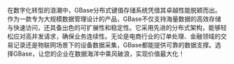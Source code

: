 在数字化转型的浪潮中，GBase分布式键值存储系统凭借其卓越性能脱颖而出。作为一款专为大规模数据管理设计的产品，GBase不仅支持海量数据的高效存储与快速访问，还具备出色的可扩展性和稳定性。它采用先进的分布式架构，能够轻松应对高并发请求，确保业务连续性。无论是电商行业的订单处理、金融领域的交易记录还是物联网场景下的设备数据采集，GBase都能提供可靠的数据支撑。选择GBase，让您的企业在数据海洋中乘风破浪，实现价值最大化！